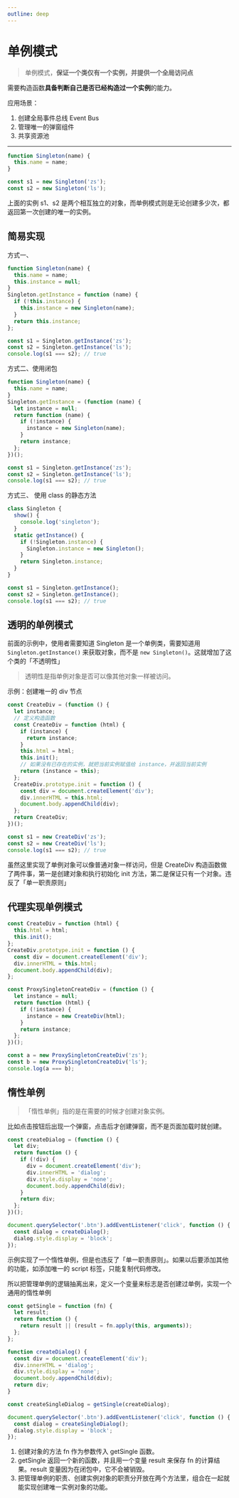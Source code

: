 ```yaml
---
outline: deep
---
```


# 单例模式

> 单例模式，**保证一个类仅有一个实例，并提供一个全局访问点**

需要构造函数**具备判断自己是否已经构造过一个实例**的能力。

应用场景：

1. 创建全局事件总线 Event Bus
2. 管理唯一的弹窗组件
3. 共享资源池

---

```js
function Singleton(name) {
  this.name = name;
}

const s1 = new Singleton('zs');
const s2 = new Singleton('ls');
```

上面的实例 s1、s2 是两个相互独立的对象，而单例模式则是无论创建多少次，都返回第一次创建的唯一的实例。

## 简易实现

方式一、

```js
function Singleton(name) {
  this.name = name;
  this.instance = null;
}
Singleton.getInstance = function (name) {
  if (!this.instance) {
    this.instance = new Singleton(name);
  }
  return this.instance;
};

const s1 = Singleton.getInstance('zs');
const s2 = Singleton.getInstance('ls');
console.log(s1 === s2); // true
```

方式二、使用闭包

```js
function Singleton(name) {
  this.name = name;
}
Singleton.getInstance = (function (name) {
  let instance = null;
  return function (name) {
    if (!instance) {
      instance = new Singleton(name);
    }
    return instance;
  };
})();

const s1 = Singleton.getInstance('zs');
const s2 = Singleton.getInstance('ls');
console.log(s1 === s2); // true
```

方式三、 使用 class 的静态方法

```js
class Singleton {
  show() {
    console.log('singleton');
  }
  static getInstance() {
    if (!Singleton.instance) {
      Singleton.instance = new Singleton();
    }
    return Singleton.instance;
  }
}

const s1 = Singleton.getInstance();
const s2 = Singleton.getInstance();
console.log(s1 === s2); // true
```

## 透明的单例模式

前面的示例中，使用者需要知道 Singleton 是一个单例类，需要知道用 `Singleton.getInstance()` 来获取对象，而不是 `new Singleton()`。这就增加了这个类的「不透明性」

> 透明性是指单例对象是否可以像其他对象一样被访问。

示例：创建唯一的 div 节点

```js
const CreateDiv = (function () {
  let instance;
  // 定义构造函数
  const CreateDiv = function (html) {
    if (instance) {
      return instance;
    }
    this.html = html;
    this.init();
    // 如果没有已存在的实例，就把当前实例赋值给 instance，并返回当前实例
    return (instance = this);
  };
  CreateDiv.prototype.init = function () {
    const div = document.createElement('div');
    div.innerHTML = this.html;
    document.body.appendChild(div);
  };
  return CreateDiv;
})();

const s1 = new CreateDiv('zs');
const s2 = new CreateDiv('ls');
console.log(s1 === s2); // true
```

虽然这里实现了单例对象可以像普通对象一样访问，但是 CreateDiv 构造函数做了两件事，第一是创建对象和执行初始化 init 方法，第二是保证只有一个对象。违反了「单一职责原则」

## 代理实现单例模式

```js
const CreateDiv = function (html) {
  this.html = html;
  this.init();
};
CreateDiv.prototype.init = function () {
  const div = document.createElement('div');
  div.innerHTML = this.html;
  document.body.appendChild(div);
};

const ProxySingletonCreateDiv = (function () {
  let instance = null;
  return function (html) {
    if (!instance) {
      instance = new CreateDiv(html);
    }
    return instance;
  };
})();

const a = new ProxySingletonCreateDiv('zs');
const b = new ProxySingletonCreateDiv('ls');
console.log(a === b);
```

## 惰性单例

> 「惰性单例」指的是在需要的时候才创建对象实例。

比如点击按钮后出现一个弹窗，点击后才创建弹窗，而不是页面加载时就创建。

```js
const createDialog = (function () {
  let div;
  return function () {
    if (!div) {
      div = document.createElement('div');
      div.innerHTML = 'dialog';
      div.style.display = 'none';
      document.body.appendChild(div);
    }
    return div;
  };
})();

document.querySelector('.btn').addEventListener('click', function () {
  const dialog = createDialog();
  dialog.style.display = 'block';
});
```

示例实现了一个惰性单例，但是也违反了「单一职责原则」。如果以后要添加其他的功能，如添加唯一的 script 标签，只能复制代码修改。

所以把管理单例的逻辑抽离出来，定义一个变量来标志是否创建过单例，实现一个通用的惰性单例

```js
const getSingle = function (fn) {
  let result;
  return function () {
    return result || (result = fn.apply(this, arguments));
  };
};

function createDialog() {
  const div = document.createElement('div');
  div.innerHTML = 'dialog';
  div.style.display = 'none';
  document.body.appendChild(div);
  return div;
}

const createSingleDialog = getSingle(createDialog);

document.querySelector('.btn').addEventListener('click', function () {
  const dialog = createSingleDialog();
  dialog.style.display = 'block';
});
```

1. 创建对象的方法 fn 作为参数传入 getSingle 函数。
2. getSingle 返回一个新的函数，并且用一个变量 result 来保存 fn 的计算结果。result 变量因为在闭包中，它不会被销毁。
3. 把管理单例的职责、创建实例对象的职责分开放在两个方法里，组合在一起就能实现创建唯一实例对象的功能。
